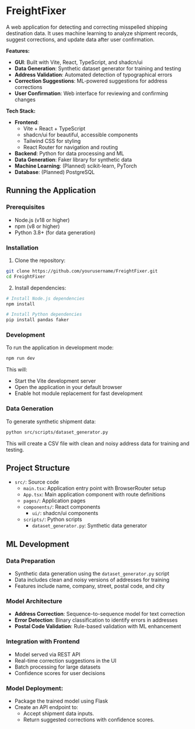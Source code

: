 # FreightFixer

A web application for detecting and correcting misspelled shipping destination data. It uses machine learning to analyze shipment records, suggest corrections, and update data after user confirmation.

**Features:**

- **GUI**: Built with Vite, React, TypeScript, and shadcn/ui
- **Data Generation**: Synthetic dataset generator for training and testing
- **Address Validation**: Automated detection of typographical errors
- **Correction Suggestions**: ML-powered suggestions for address corrections
- **User Confirmation**: Web interface for reviewing and confirming changes

**Tech Stack:**

- **Frontend**:
  - Vite + React + TypeScript
  - shadcn/ui for beautiful, accessible components
  - Tailwind CSS for styling
  - React Router for navigation and routing
- **Backend**: Python for data processing and ML
- **Data Generation**: Faker library for synthetic data
- **Machine Learning**: (Planned) scikit-learn, PyTorch
- **Database**: (Planned) PostgreSQL

## Running the Application

### Prerequisites

- Node.js (v18 or higher)
- npm (v8 or higher)
- Python 3.8+ (for data generation)

### Installation

1. Clone the repository:

```bash
git clone https://github.com/yourusername/FreightFixer.git
cd FreightFixer
```

2. Install dependencies:

```bash
# Install Node.js dependencies
npm install

# Install Python dependencies
pip install pandas faker
```

### Development

To run the application in development mode:

```bash
npm run dev
```

This will:

- Start the Vite development server
- Open the application in your default browser
- Enable hot module replacement for fast development

### Data Generation

To generate synthetic shipment data:

```bash
python src/scripts/dataset_generator.py
```

This will create a CSV file with clean and noisy address data for training and testing.

## Project Structure

- `src/`: Source code
  - `main.tsx`: Application entry point with BrowserRouter setup
  - `App.tsx`: Main application component with route definitions
  - `pages/`: Application pages
  - `components/`: React components
    - `ui/`: shadcn/ui components
  - `scripts/`: Python scripts
    - `dataset_generator.py`: Synthetic data generator

## ML Development

### Data Preparation

- Synthetic data generation using the `dataset_generator.py` script
- Data includes clean and noisy versions of addresses for training
- Features include name, company, street, postal code, and city

### Model Architecture

- **Address Correction**: Sequence-to-sequence model for text correction
- **Error Detection**: Binary classification to identify errors in addresses
- **Postal Code Validation**: Rule-based validation with ML enhancement

### Integration with Frontend

- Model served via REST API
- Real-time correction suggestions in the UI
- Batch processing for large datasets
- Confidence scores for user decisions

### Model Deployment:

- Package the trained model using Flask
- Create an API endpoint to:
  - Accept shipment data inputs.
  - Return suggested corrections with confidence scores.
